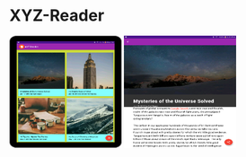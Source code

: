 # XYZ-Reader

<img src="xyz main.png" width="200" height="200">
<img src="xyz detail.png" width="200" height="200">
